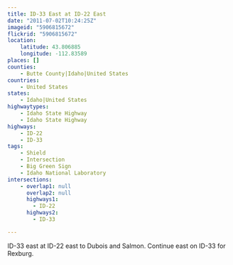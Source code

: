 ```yaml
---
title: ID-33 East at ID-22 East
date: "2011-07-02T10:24:25Z"
imageid: "5906815672"
flickrid: "5906815672"
location:
    latitude: 43.806885
    longitude: -112.83589
places: []
counties:
    - Butte County|Idaho|United States
countries:
    - United States
states:
    - Idaho|United States
highwaytypes:
    - Idaho State Highway
    - Idaho State Highway
highways:
    - ID-22
    - ID-33
tags:
    - Shield
    - Intersection
    - Big Green Sign
    - Idaho National Laboratory
intersections:
    - overlap1: null
      overlap2: null
      highways1:
        - ID-22
      highways2:
        - ID-33

---
```

ID-33 east at ID-22 east to Dubois and Salmon.  Continue east on ID-33 for Rexburg.